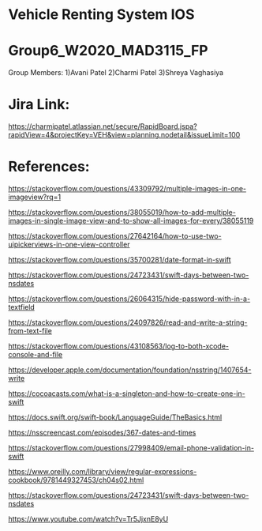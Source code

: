 # Vehicle Renting System IOS

# Group6_W2020_MAD3115_FP

Group Members: 1)Avani Patel
               2)Charmi Patel
               3)Shreya Vaghasiya



# Jira Link: 
https://charmipatel.atlassian.net/secure/RapidBoard.jspa?rapidView=4&projectKey=VEH&view=planning.nodetail&issueLimit=100

# References:

https://stackoverflow.com/questions/43309792/multiple-images-in-one-imageview?rq=1

https://stackoverflow.com/questions/38055019/how-to-add-multiple-images-in-single-image-view-and-to-show-all-images-for-every/38055119

https://stackoverflow.com/questions/27642164/how-to-use-two-uipickerviews-in-one-view-controller

https://stackoverflow.com/questions/35700281/date-format-in-swift

https://stackoverflow.com/questions/24723431/swift-days-between-two-nsdates

https://stackoverflow.com/questions/26064315/hide-password-with-in-a-textfield

https://stackoverflow.com/questions/24097826/read-and-write-a-string-from-text-file

https://stackoverflow.com/questions/43108563/log-to-both-xcode-console-and-file

https://developer.apple.com/documentation/foundation/nsstring/1407654-write

https://cocoacasts.com/what-is-a-singleton-and-how-to-create-one-in-swift

https://docs.swift.org/swift-book/LanguageGuide/TheBasics.html

https://nsscreencast.com/episodes/367-dates-and-times

https://stackoverflow.com/questions/27998409/email-phone-validation-in-swift

https://www.oreilly.com/library/view/regular-expressions-cookbook/9781449327453/ch04s02.html

https://stackoverflow.com/questions/24723431/swift-days-between-two-nsdates

https://www.youtube.com/watch?v=Tr5JjxnE8yU
